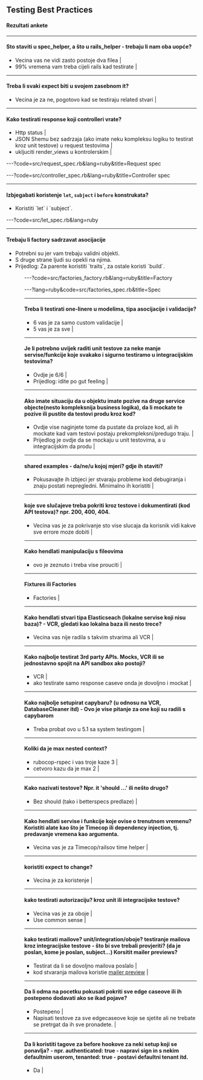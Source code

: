 ## Testing Best Practices

#### Rezultati ankete

---

#### Sto staviti u spec_helper, a što u rails_helper - trebaju li nam oba uopće?

- Vecina vas ne vidi zasto postoje dva filea |
- 99% vremena vam treba cijeli rails kad testirate |

---

#### Treba li svaki expect biti u svojem zasebnom it?

- Vecina je za ne, pogotovo kad se testiraju related stvari |

---

#### Kako testirati response koji controlleri vrate?

- Http status |
- JSON Shemu bez sadrzaja (ako imate neku kompleksu logiku to testirat kroz unit testove) u request testovima |
- ukljuciti render_views u kontrolerskim |

---?code=src/request_spec.rb&lang=ruby&title=Request spec

---?code=src/controller_spec.rb&lang=ruby&title=Controller spec

---

#### Izbjegabati koristenje `let`, `subject` i `before` konstrukata?

<ul>
  <li class="fragment"> Koristiti `let` i `subject`. </li>
</ul>

---?code=src/let_spec.rb&lang=ruby

---

#### Trebaju li factory sadrzavat asocijacije

<ul>
<li class="fragment"> Potrebni su jer vam trebaju validni objekti. </li>
<li class="fragment"> S druge strane ljudi su opekli na njima. </li>
<li class="fragment"> Prijedlog: Za parente koristiti `traits`, za ostale koristi `build`. </li>
<ul>

---?code=src/factories_factory.rb&lang=ruby&title=Factory

---?lang=ruby&code=src/factories_spec.rb&title=Spec

---

#### Treba li testirati one-linere u modelima, tipa asocijacije i validacije?

- 6 vas je za samo custom validacije |
- 5 vas je za sve |

---

#### Je li potrebno uvijek raditi unit testove za neke manje servise/funkcije koje svakako i sigurno testiramo u integracijskim testovima?

- Ovdje je 6/6 |
- Prijedlog: idite po gut feeling |

---

#### Ako imate situaciju da u objektu imate pozive na druge service objecte(nesto kompleksnija business logika), da li mockate te pozive ili pustite da testovi produ kroz kod?

- Ovdje vise naginjete tome da pustate da prolaze kod, ali ih mockate kad vam testovi postaju prekompleksni/predugo traju. |
- Prijedlog je ovdje da se mockaju u unit testovima, a u integracijskim da produ |

---

#### shared examples - da/ne/u kojoj mjeri? gdje ih staviti?

- Pokusavajte ih izbjeci jer stvaraju probleme kod debugiranja i znaju postati nepregledni. Minimalno ih koristiti |

---

#### koje sve slučajeve treba pokriti kroz testove i dokumentirati (kod API testova)? npr. 200, 400, 404.

- Vecina vas je za pokrivanje sto vise slucaja da korisnik vidi kakve sve errore moze dobiti |

---

#### Kako hendlati manipulaciju s fileovima

- ovo je zeznuto i treba vise prouciti |

---

#### Fixtures ili Factories

- Factories |

---

#### Kako hendlati stvari tipa Elasticseach (lokalne servise koji nisu baza)? - VCR, gledati kao lokalna baza ili nesto trece?

- Vecina vas nije radila s takvim stvarima ali VCR |

---

#### Kako najbolje testirat 3rd party APIs. Mocks, VCR ili se jednostavno spojit na API sandbox ako postoji?

- VCR |
- ako testirate samo response caseve onda je dovoljno i mockat |

---

#### Kako najbolje setupirat capybaru? (u odnosu na VCR, DatabaseCleaner itd) - Ovo je vise pitanje za one koji su radili s capybarom

- Treba probat ovo u 5.1 sa system testingom |

---

#### Koliki da je max nested context?

- rubocop-rspec i vas troje kaze 3 |
- cetvoro kazu da je max 2 |

---

#### Kako nazivati testove? Npr. it 'should ...' ili nešto drugo?

- Bez should (tako i betterspecs predlaze) |

---

#### Kako hendlati servise i funkcije koje ovise o trenutnom vremenu? Koristiti alate kao što je Timecop ili dependency injection, tj. predavanje vremena kao argumenta.

- Vecina vas je za Timecop/railsov time helper |

---

#### koristiti expect to change?

- Vecina je za koristenje |

---

#### kako testirati autorizaciju? kroz unit ili integracijske testove?

- Vecina vas je za oboje |
- Use common sense |

---

#### kako testirati mailove? unit/integration/oboje? testiranje mailova kroz integracijske testove - što bi sve trebali provjeriti? (da je poslan, kome je poslan, subject...) Korsitit mailer previews?

- Testirat da li se dovoljno mailova poslalo |
- kod stvaranja mailova koristie [mailer preview](http://guides.rubyonrails.org/action_mailer_basics.html#previewing-emails) |

---

#### Da li odma na pocetku pokusati pokriti sve edge caseove ili ih postepeno dodavati ako se ikad pojave?

- Postepeno |
- Napisati testove za sve edgecaseove koje se sjetite ali ne trebate se pretrgat da ih sve pronadete. |

---

#### Da li koristiti tagove za before hookove za neki setup koji se ponavlja? - npr. authenticated: true - napravi sign in s nekim defaultnim userom, tenanted: true - postavi defaultni tenant itd.

- Da |
